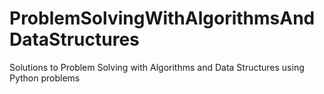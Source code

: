 # ProblemSolvingWithAlgorithmsAndDataStructures
Solutions to Problem Solving with Algorithms and Data Structures using Python problems
